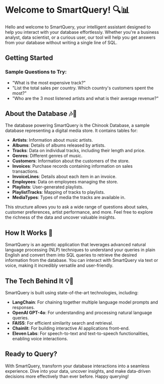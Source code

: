 # Welcome to SmartQuery! 🔍📊

Hello and welcome to SmartQuery, your intelligent assistant designed to help you interact with your database effortlessly. Whether you're a business analyst, data scientist, or a curious user, our tool will help you get answers from your database without writing a single line of SQL.

## Getting Started

### Sample Questions to Try:

- "What is the most expensive track?"
- "List the total sales per country. Which country's customers spent the most?"
- "Who are the 3 most listened artists and what is their average revenue?"

## About the Database 🎶💽

The database powering SmartQuery is the Chinook Database, a sample database representing a digital media store. It contains tables for:

- **Artists**: Information about music artists.
- **Albums**: Details of albums released by artists.
- **Tracks**: Data on individual tracks, including their length and price.
- **Genres**: Different genres of music.
- **Customers**: Information about the customers of the store.
- **Invoices**: Purchase records containing information on sales transactions.
- **InvoiceLines**: Details about each item in an invoice.
- **Employees**: Data on employees managing the store.
- **Playlists**: User-generated playlists.
- **PlaylistTracks**: Mapping of tracks to playlists.
- **MediaTypes**: Types of media the tracks are available in.

This structure allows you to ask a wide range of questions about sales, customer preferences, artist performance, and more. Feel free to explore the richness of the data and uncover valuable insights.

## How It Works 🧠

SmartQuery is an agentic application that leverages advanced natural language processing (NLP) techniques to understand your queries in plain English and convert them into SQL queries to retrieve the desired information from the database. You can interact with SmartQuery via text or voice, making it incredibly versatile and user-friendly.

## The Tech Behind It 💡🤖

SmartQuery is built using state-of-the-art technologies, including:

- **LangChain**: For chaining together multiple language model prompts and responses.
- **OpenAI GPT-4o**: For understanding and processing natural language queries.
- **FAISS**: For efficient similarity search and retrieval.
- **Chainlit**: For building interactive AI applications front-end.
- **Eleven Labs**: For speech-to-text and text-to-speech functionalities, enabling voice interactions.

## Ready to Query?

With SmartQuery, transform your database interactions into a seamless experience. Dive into your data, uncover insights, and make data-driven decisions more effectively than ever before. Happy querying!
